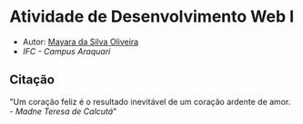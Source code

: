# Atividade de Desenvolvimento Web I

- Autor: [Mayara da Silva Oliveira](https://github.com)
- *IFC - Campus Araquari* 

## Citação

"Um coração feliz é o resultado inevitável de um coração ardente de amor. - *Madne Teresa de Calcutá*"